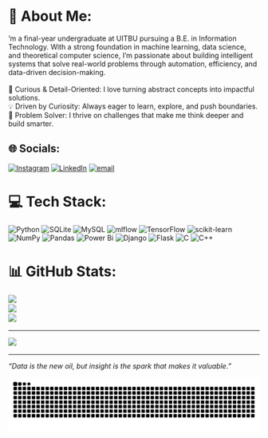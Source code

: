 # 💫 About Me:
’m a final-year undergraduate at UITBU pursuing a B.E. in Information Technology. With a strong foundation in machine learning, data science, and theoretical computer science, I’m passionate about building intelligent systems that solve real-world problems through automation, efficiency, and data-driven decision-making.<br><br>🧠 Curious & Detail-Oriented: I love turning abstract concepts into impactful solutions.<br>💡 Driven by Curiosity: Always eager to learn, explore, and push boundaries.<br>🤖 Problem Solver: I thrive on challenges that make me think deeper and build smarter.<br>


## 🌐 Socials:
[![Instagram](https://img.shields.io/badge/Instagram-%23E4405F.svg?logo=Instagram&logoColor=white)](https://instagram.com/soumooo_) [![LinkedIn](https://img.shields.io/badge/LinkedIn-%230077B5.svg?logo=linkedin&logoColor=white)](https://linkedin.com/in/soumya-prakash-biswas-630bab240) [![email](https://img.shields.io/badge/Email-D14836?logo=gmail&logoColor=white)](mailto:blips.nor.27@icloud.com) 

# 💻 Tech Stack:
![Python](https://img.shields.io/badge/python-3670A0?style=for-the-badge&logo=python&logoColor=ffdd54) ![SQLite](https://img.shields.io/badge/sqlite-%2307405e.svg?style=for-the-badge&logo=sqlite&logoColor=white) ![MySQL](https://img.shields.io/badge/mysql-4479A1.svg?style=for-the-badge&logo=mysql&logoColor=white) ![mlflow](https://img.shields.io/badge/mlflow-%23d9ead3.svg?style=for-the-badge&logo=numpy&logoColor=blue) ![TensorFlow](https://img.shields.io/badge/TensorFlow-%23FF6F00.svg?style=for-the-badge&logo=TensorFlow&logoColor=white) ![scikit-learn](https://img.shields.io/badge/scikit--learn-%23F7931E.svg?style=for-the-badge&logo=scikit-learn&logoColor=white) ![NumPy](https://img.shields.io/badge/numpy-%23013243.svg?style=for-the-badge&logo=numpy&logoColor=white) ![Pandas](https://img.shields.io/badge/pandas-%23150458.svg?style=for-the-badge&logo=pandas&logoColor=white) ![Power Bi](https://img.shields.io/badge/power_bi-F2C811?style=for-the-badge&logo=powerbi&logoColor=black) ![Django](https://img.shields.io/badge/django-%23092E20.svg?style=for-the-badge&logo=django&logoColor=white) ![Flask](https://img.shields.io/badge/flask-%23000.svg?style=for-the-badge&logo=flask&logoColor=white) ![C](https://img.shields.io/badge/c-%2300599C.svg?style=for-the-badge&logo=c&logoColor=white) ![C++](https://img.shields.io/badge/c++-%2300599C.svg?style=for-the-badge&logo=c%2B%2B&logoColor=white)
# 📊 GitHub Stats:
![](https://github-readme-stats.vercel.app/api?username=soumyaPbiswas&theme=highcontrast&hide_border=false&include_all_commits=false&count_private=false)<br/>
![](https://nirzak-streak-stats.vercel.app/?user=soumyaPbiswas&theme=highcontrast&hide_border=false)<br/>
![](https://github-readme-stats.vercel.app/api/top-langs/?username=soumyaPbiswas&theme=highcontrast&hide_border=false&include_all_commits=false&count_private=false&layout=compact)

---
[![](https://visitcount.itsvg.in/api?id=soumyaPbiswas&icon=0&color=0)](https://visitcount.itsvg.in)

<!-- Proudly created with GPRM ( https://gprm.itsvg.in ) -->

---

*“Data is the new oil, but insight is the spark that makes it valuable.”*


![snake gif](https://github.com/soumyaPbiswas/soumyaPbiswas/blob/output/github-snake-dark.svg)

